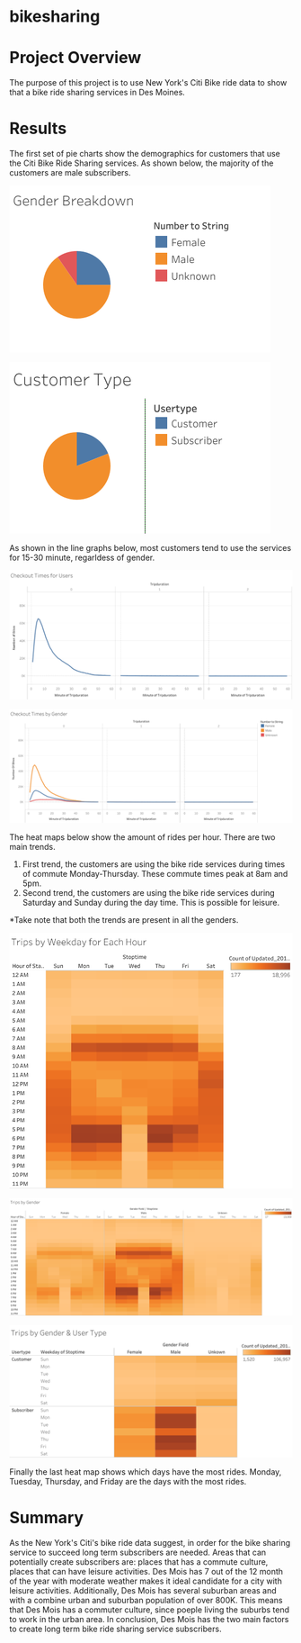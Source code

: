 # bikesharing
# Project Overview
The purpose of this project is to use New York's Citi Bike ride data to show that a bike ride sharing services in Des Moines.    
# Results
The first set of pie charts show the demographics for customers that use the Citi Bike Ride Sharing services. As shown below, the majority of the customers are male subscribers.  

![Customer_Gender_Breakdown](https://github.com/rick2stack/bikesharing/blob/main/Resources/Gender%20Breakdown.png)  

![Customer_Type_Breakdown](https://github.com/rick2stack/bikesharing/blob/main/Resources/Customer%20Type.png) 


As shown in the line graphs below, most customers tend to use the services for 15-30 minute, regarldess of gender.  

![Checkout_Times](https://github.com/rick2stack/bikesharing/blob/main/Resources/Checkout%20Times%20for%20Users.png)  

![Checkout_Times_Gender](https://github.com/rick2stack/bikesharing/blob/main/Resources/Checkout%20Times%20by%20Gender.png)


The heat maps below show the amount of rides per hour. There are two main trends.  
1. First trend, the customers are using the bike ride services during times of commute Monday-Thursday.  These commute times peak at 8am and 5pm.
2. Second trend, the customers are using the bike ride services during Saturday and Sunday during the day time.  This is possible for leisure.    

*Take note that both the trends are present in all the genders.

![Trips_by_Hour_Weekday](https://github.com/rick2stack/bikesharing/blob/main/Resources/Trips%20by%20Weekday%20for%20Each%20Hour.png) 

![Trips_by_Gender_Hour](https://github.com/rick2stack/bikesharing/blob/main/Resources/Trips%20by%20Gender.png)  

![Trips_by_Gender_UserType_Weekday](https://github.com/rick2stack/bikesharing/blob/main/Resources/Trips%20by%20Gender%20%26%20User%20Type.png)



Finally the last heat map shows which days have the most rides.  Monday, Tuesday, Thursday, and Friday are the days with the most rides.  

# Summary

As the New York's Citi's bike ride data suggest, in order for the bike sharing service to succeed long term subscribers are needed.   Areas that can potentially create subscribers are:  places that has a commute culture, places that can have leisure activities.  Des Mois has 7 out of the 12 month of the year with moderate weather makes it ideal candidate for a city with leisure activities.  Additionally,  Des Mois has several suburban areas and with a combine urban and suburban population of over 800K.  This means that Des Mois has a commuter culture, since poeple living the suburbs tend to work in the urban area. In conclusion, Des Mois has the two main factors to create long term bike ride sharing service subscribers. 